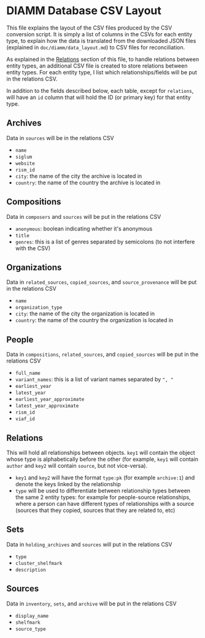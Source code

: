 # DIAMM Database CSV Layout

This file explains the layout of the CSV files produced by the CSV conversion script. It is simply a list of columns in the CSVs for each entity type, to explain how the data is translated from the downloaded JSON files (explained in `doc/diamm/data_layout.md`) to CSV files for reconciliation.

As explained in the [Relations](#relations) section of this file, to handle relations between entity types, an additional CSV file is created to store relations between entity types. For each entity type, I list which relationships/fields will be put in the relations CSV.

In addition to the fields described below, each table, except for `relations`, will have an `id` column that will hold the ID (or primary key) for that entity type.

## Archives

Data in `sources` will be in the relations CSV

- `name`
- `siglum`
- `website`
- `rism_id`
- `city`: the name of the city the archive is located in
- `country`: the name of the country the archive is located in

## Compositions

Data in `composers` and `sources` will be put in the relations CSV

- `anonymous`: boolean indicating whether it's anonymous
- `title`
- `genres`: this is a list of genres separated by semicolons (to not interfere with the CSV)

## Organizations

Data in `related_sources`, `copied_sources`, and `source_provenance` will be put in the relations CSV

- `name`
- `organization_type`
- `city`: the name of the city the organization is located in
- `country`: the name of the country the organization is located in

## People

Data in `compositions`, `related_sources`, and `copied_sources` will be put in the relations CSV

- `full_name`
- `variant_names`: this is a list of variant names separated by `", "`
- `earliest_year`
- `latest_year`
- `earliest_year_approximate`
- `latest_year_approximate`
- `rism_id`
- `viaf_id`

## Relations

This will hold all relationships between objects. `key1` will contain the object whose type is alphabetically before the other (for example, `key1` will contain `author` and `key2` will contain `source`, but not vice-versa).

- `key1` and `key2` will have the format `type:pk` (for example `archive:1`) and denote the keys linked by the relationship
- `type` will be used to differentiate between relationship types between the same 2 entity types: for example for people-source relationships, where a person can have different types of relationships with a source (sources that they copied, sources that they are related to, etc)

## Sets

Data in `holding_archives` and `sources` will put in the relations CSV

- `type`
- `cluster_shelfmark`
- `description`

## Sources

Data in `inventory`, `sets`, and `archive` will be put in the relations CSV

- `display_name`
- `shelfmark`
- `source_type`
